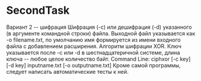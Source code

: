 # SecondTask
Вариант 2 -- шифрация
Шифрация (-c) или дешифрация (-d) указанного (в аргументе командной строки)
файла. Выходной файл указывается как -o filename.txt, по умолчанию имя
формируется из имени входного файла с добавлением расширения.
Алгоритм шифрации XOR. Ключ указывается после -c или -d в шестнадцатеричной
системе, длина ключа -- любое целое количество байт.
Command Line: ciphxor [-c key] [-d key] inputname.txt [-o outputname.txt]
Кроме самой программы, следует написать автоматические тесты к ней.
